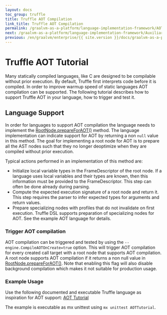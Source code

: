 ```yaml
---
layout: docs
toc_group: truffle
title: Truffle AOT Compilation
link_title: Truffle AOT Compilation
permalink: /graalvm-as-a-platform/language-implementation-framework/AOT/
next: /graalvm-as-a-platform/language-implementation-framework/AuxiliaryEngineCachingEnterprise/
previous: /en/graalvm/enterprise/{{ site.version }}/docs/graalvm-as-a-platform/language-implementation-framework/AOTOverview/
---
```

# Truffle AOT Tutorial

Many statically compiled languages, like C are designed to be compilable without prior execution.
By default, Truffle first interprets code before it is compiled.
In order to improve warmup speed of static languages AOT compilation can be supported.
The following tutorial describes how to support Truffle AOT in your language, how to trigger and test it.

## Language Support

In order for languages to support AOT compilation the language needs to implement the [RootNode.prepareForAOT()](https://www.graalvm.org/truffle/javadoc/com/oracle/truffle/api/nodes/RootNode.html#prepareForAOT--) method.
The language implementation can indicate support for AOT by returning a non `null` value in this method.
The goal for implementing a root node for AOT is to prepare all the AST nodes such that they no longer deoptimize when they are compiled without prior execution.

Typical actions performed in an implementation of this method are:

* Initialize local variable types in the FrameDescriptor of the root node. If a language uses local variables and their types are known, then this information must be provided to the FrameDescriptor. This step can often be done already during parsing.
* Compute the expected execution signature of a root node and return it. This step requires the parser to infer expected types
for arguments and return values.
* Prepare specializing nodes with profiles that do not invalidate on first execution. Truffle DSL supports preparation of specializing nodes for AOT. See the example AOT language for details.

### Trigger AOT compilation

AOT compilation can be triggered and tested by using the `--engine.CompileAOTOnCreate=true` option.
This will trigger AOT compilation for every created call target with a root node that supports AOT compilation.
A root node supports AOT compilation if it returns a non null value in [RootNode.prepareForAOT()](https://www.graalvm.org/truffle/javadoc/com/oracle/truffle/api/nodes/RootNode.html#prepareForAOT--).
Note that enabling this flag will also disable background compilation which makes it not suitable for production usage.

### Example Usage

Use the following documented and executable Truffle language as inspiration for AOT support:
[AOT Tutorial](https://github.com/oracle/graal/blob/master/truffle/src/com.oracle.truffle.api.dsl.test/src/com/oracle/truffle/api/dsl/test/examples/AOTTutorial.java)

The example is executable as mx unittest using `mx unittest AOTTutorial`.
